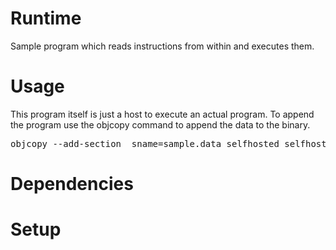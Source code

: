 # Runtime

Sample program which reads instructions from within and executes them.

# Usage

This program itself is just a host to execute an actual program. To append the
program use the objcopy command to append the data to the binary.

<pre>
objcopy --add-section  sname=sample.data selfhosted selfhostedpadded
</pre>

# Dependencies

# Setup

